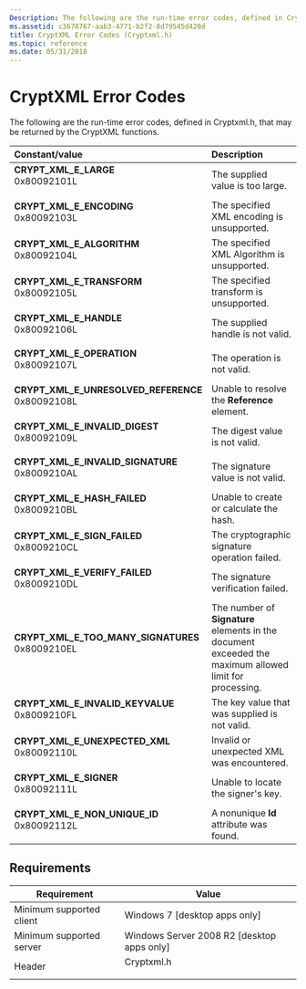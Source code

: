 ```yaml
---
Description: The following are the run-time error codes, defined in Cryptxml.h, that may be returned by the CryptXML functions.
ms.assetid: c3678767-aab3-4771-b2f2-8d79545d420d
title: CryptXML Error Codes (Cryptxml.h)
ms.topic: reference
ms.date: 05/31/2018
---
```


# CryptXML Error Codes

The following are the run-time error codes, defined in Cryptxml.h, that may be returned by the CryptXML functions.



| Constant/value                                                                                                                                                                                                                                                                             | Description                                                                                                        |
|:-------------------------------------------------------------------------------------------------------------------------------------------------------------------------------------------------------------------------------------------------------------------------------------------|:-------------------------------------------------------------------------------------------------------------------|
| <span id="CRYPT_XML_E_LARGE"></span><span id="crypt_xml_e_large"></span><dl> <dt>**CRYPT\_XML\_E\_LARGE**</dt> <dt>0x80092101L</dt> </dl>                                               | The supplied value is too large.<br/>                                                                        |
| <span id="CRYPT_XML_E_ENCODING"></span><span id="crypt_xml_e_encoding"></span><dl> <dt>**CRYPT\_XML\_E\_ENCODING**</dt> <dt>0x80092103L</dt> </dl>                                      | The specified XML encoding is unsupported.<br/>                                                              |
| <span id="CRYPT_XML_E_ALGORITHM"></span><span id="crypt_xml_e_algorithm"></span><dl> <dt>**CRYPT\_XML\_E\_ALGORITHM**</dt> <dt>0x80092104L</dt> </dl>                                   | The specified XML Algorithm is unsupported.<br/>                                                             |
| <span id="CRYPT_XML_E_TRANSFORM"></span><span id="crypt_xml_e_transform"></span><dl> <dt>**CRYPT\_XML\_E\_TRANSFORM**</dt> <dt>0x80092105L</dt> </dl>                                   | The specified transform is unsupported.<br/>                                                                 |
| <span id="CRYPT_XML_E_HANDLE"></span><span id="crypt_xml_e_handle"></span><dl> <dt>**CRYPT\_XML\_E\_HANDLE**</dt> <dt>0x80092106L</dt> </dl>                                            | The supplied handle is not valid.<br/>                                                                       |
| <span id="CRYPT_XML_E_OPERATION"></span><span id="crypt_xml_e_operation"></span><dl> <dt>**CRYPT\_XML\_E\_OPERATION**</dt> <dt>0x80092107L</dt> </dl>                                   | The operation is not valid.<br/>                                                                             |
| <span id="CRYPT_XML_E_UNRESOLVED_REFERENCE"></span><span id="crypt_xml_e_unresolved_reference"></span><dl> <dt>**CRYPT\_XML\_E\_UNRESOLVED\_REFERENCE**</dt> <dt>0x80092108L</dt> </dl> | Unable to resolve the **Reference** element.<br/>                                                            |
| <span id="CRYPT_XML_E_INVALID_DIGEST"></span><span id="crypt_xml_e_invalid_digest"></span><dl> <dt>**CRYPT\_XML\_E\_INVALID\_DIGEST**</dt> <dt>0x80092109L</dt> </dl>                   | The digest value is not valid.<br/>                                                                          |
| <span id="CRYPT_XML_E_INVALID_SIGNATURE"></span><span id="crypt_xml_e_invalid_signature"></span><dl> <dt>**CRYPT\_XML\_E\_INVALID\_SIGNATURE**</dt> <dt>0x8009210AL</dt> </dl>          | The signature value is not valid.<br/>                                                                       |
| <span id="CRYPT_XML_E_HASH_FAILED"></span><span id="crypt_xml_e_hash_failed"></span><dl> <dt>**CRYPT\_XML\_E\_HASH\_FAILED**</dt> <dt>0x8009210BL</dt> </dl>                            | Unable to create or calculate the hash.<br/>                                                                 |
| <span id="CRYPT_XML_E_SIGN_FAILED"></span><span id="crypt_xml_e_sign_failed"></span><dl> <dt>**CRYPT\_XML\_E\_SIGN\_FAILED**</dt> <dt>0x8009210CL</dt> </dl>                            | The cryptographic signature operation failed.<br/>                                                           |
| <span id="CRYPT_XML_E_VERIFY_FAILED"></span><span id="crypt_xml_e_verify_failed"></span><dl> <dt>**CRYPT\_XML\_E\_VERIFY\_FAILED**</dt> <dt>0x8009210DL</dt> </dl>                      | The signature verification failed.<br/>                                                                      |
| <span id="CRYPT_XML_E_TOO_MANY_SIGNATURES"></span><span id="crypt_xml_e_too_many_signatures"></span><dl> <dt>**CRYPT\_XML\_E\_TOO\_MANY\_SIGNATURES**</dt> <dt>0x8009210EL</dt> </dl>   | The number of **Signature** elements in the document exceeded the maximum allowed limit for processing.<br/> |
| <span id="CRYPT_XML_E_INVALID_KEYVALUE"></span><span id="crypt_xml_e_invalid_keyvalue"></span><dl> <dt>**CRYPT\_XML\_E\_INVALID\_KEYVALUE**</dt> <dt>0x8009210FL</dt> </dl>             | The key value that was supplied is not valid.<br/>                                                           |
| <span id="CRYPT_XML_E_UNEXPECTED_XML"></span><span id="crypt_xml_e_unexpected_xml"></span><dl> <dt>**CRYPT\_XML\_E\_UNEXPECTED\_XML**</dt> <dt>0x80092110L</dt> </dl>                   | Invalid or unexpected XML was encountered.<br/>                                                              |
| <span id="CRYPT_XML_E_SIGNER"></span><span id="crypt_xml_e_signer"></span><dl> <dt>**CRYPT\_XML\_E\_SIGNER**</dt> <dt>0x80092111L</dt> </dl>                                            | Unable to locate the signer's key.<br/>                                                                      |
| <span id="CRYPT_XML_E_NON_UNIQUE_ID"></span><span id="crypt_xml_e_non_unique_id"></span><dl> <dt>**CRYPT\_XML\_E\_NON\_UNIQUE\_ID**</dt> <dt>0x80092112L</dt> </dl>                     | A nonunique **Id** attribute was found.<br/>                                                                 |



## Requirements



| Requirement | Value |
|-------------------------------------|---------------------------------------------------------------------------------------|
| Minimum supported client<br/> | Windows 7 \[desktop apps only\]<br/>                                            |
| Minimum supported server<br/> | Windows Server 2008 R2 \[desktop apps only\]<br/>                               |
| Header<br/>                   | <dl> <dt>Cryptxml.h</dt> </dl> |



 

 




